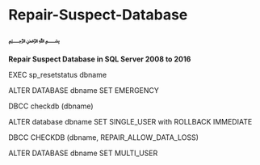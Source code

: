 # Repair-Suspect-Database
**﷽**


**Repair Suspect Database in SQL Server 2008 to 2016**



EXEC sp_resetstatus dbname

ALTER DATABASE dbname SET EMERGENCY

DBCC checkdb (dbname)

ALTER database dbname SET SINGLE_USER with ROLLBACK IMMEDIATE

DBCC CHECKDB (dbname, REPAIR_ALLOW_DATA_LOSS)

ALTER DATABASE dbname SET MULTI_USER
